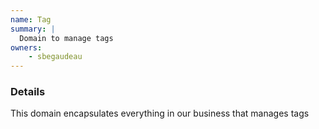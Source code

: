 ```yaml
---
name: Tag
summary: |
  Domain to manage tags
owners:
    - sbegaudeau
---
```


### Details

This domain encapsulates everything in our business that manages tags

<NodeGraph title="Domain Graph" />